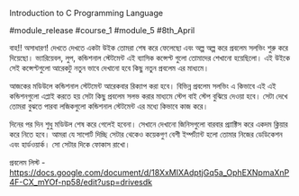 Introduction to C Programming Language

#module_release #course_1 #module_5 #8th_April



বাহ!! অসাধারণ! দেখতে দেখতে একটা উইক তোমরা শেষ করে ফেলেছো এবং অল্প অল্প করে প্রবলেম সলভিং শুরু করে দিয়েছো। ভ্যারিয়েবল, লুপ, কন্ডিশনাল স্টেটমেন্ট এই ব্যাসিক কন্সেপ্ট গুলো তোমাদের শেখানো হয়েছিলো। এই উইকে সেই কন্সেপ্টগুলো আরেকটু নতুন ভাবে দেখানো হবে কিছু নতুন প্রবলেম এর মাধ্যমে।

আজকের মডিউলে কন্ডিশনাল স্টেটমেন্ট আরেকবার রিক্যাপ করা হবে। বিভিন্ন প্রবলেম সলভিং এ কিভাবে এই এই কন্ডিশনগুলো এপ্লাই করতে হয় সেটা কিছু প্রবলেম সলভ করার মাধ্যমে স্টেপ বাই স্টেপ বুঝিয়ে দেওয়া হবে। সেটা দেখে তোমরা বুঝতে পারবা লজিকগুলো কন্ডিশনাল স্টেটমেন্ট এর মধ্যে কিভাবে কাজ করে।



দিনের পর দিন শুধু মডিউল শেষ করে গেলেই হবেনা। সেখানে দেখানো জিনিসগুলো বারবার প্র‍্যাক্টিস করে একদম ক্লিয়ার করে নিতে হবে। আমরা যে সাপোর্ট দিচ্ছি সেটার থেকেও কয়েকগুণ বেশী ইম্পর্ট্যান্ট হলো তোমার নিজের ডেডিকেশন এবং হার্ডওয়ার্ক। সো সেটার দিকে ফোকাস রাখো।

প্রবলেম লিস্ট - https://docs.google.com/document/d/18XxMIXAdptjGq5a_OphEXNpmaXnP4F-CX_mYOf-np58/edit?usp=drivesdk


